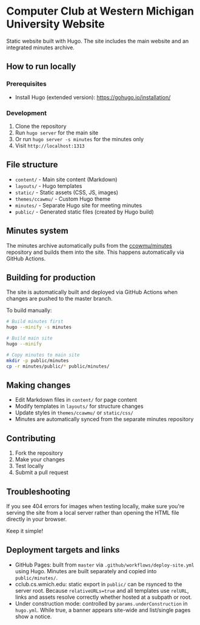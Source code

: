 # Computer Club at Western Michigan University Website

Static website built with Hugo. The site includes the main website and an integrated minutes archive.

## How to run locally

### Prerequisites
- Install Hugo (extended version): https://gohugo.io/installation/

### Development
1. Clone the repository
2. Run `hugo server` for the main site
3. Or run `hugo server -s minutes` for the minutes only
4. Visit `http://localhost:1313`

## File structure

- `content/` - Main site content (Markdown)
- `layouts/` - Hugo templates
- `static/` - Static assets (CSS, JS, images)
- `themes/ccawmu/` - Custom Hugo theme
- `minutes/` - Separate Hugo site for meeting minutes
- `public/` - Generated static files (created by Hugo build)

## Minutes system

The minutes archive automatically pulls from the [ccowmu/minutes](https://github.com/ccowmu/minutes) repository and builds them into the site. This happens automatically via GitHub Actions.

## Building for production

The site is automatically built and deployed via GitHub Actions when changes are pushed to the master branch.

To build manually:
```bash
# Build minutes first
hugo --minify -s minutes

# Build main site
hugo --minify

# Copy minutes to main site
mkdir -p public/minutes
cp -r minutes/public/* public/minutes/
```

## Making changes

- Edit Markdown files in `content/` for page content
- Modify templates in `layouts/` for structure changes
- Update styles in `themes/ccawmu/` or `static/css/`
- Minutes are automatically synced from the separate minutes repository

## Contributing

1. Fork the repository
2. Make your changes
3. Test locally
4. Submit a pull request

## Troubleshooting

If you see 404 errors for images when testing locally, make sure you're serving the site from a local server rather than opening the HTML file directly in your browser.

Keep it simple!

## Deployment targets and links

- GitHub Pages: built from `master` via `.github/workflows/deploy-site.yml` using Hugo. Minutes are built separately and copied into `public/minutes/`.
- cclub.cs.wmich.edu: static export in `public/` can be rsynced to the server root. Because `relativeURLs=true` and all templates use `relURL`, links and assets resolve correctly whether hosted at a subpath or root.
- Under construction mode: controlled by `params.underConstruction` in `hugo.yml`. While true, a banner appears site-wide and list/single pages show a notice.
